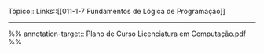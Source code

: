 Tópico::
Links::[[011-1-7 Fundamentos de Lógica de Programação]]

---

%%
annotation-target:: Plano de Curso Licenciatura em Computação.pdf
%%